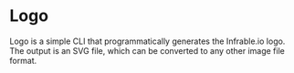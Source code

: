 # Logo

Logo is a simple CLI that programmatically generates the Infrable.io logo. The output is an SVG file, which can be converted to any other image file format.
